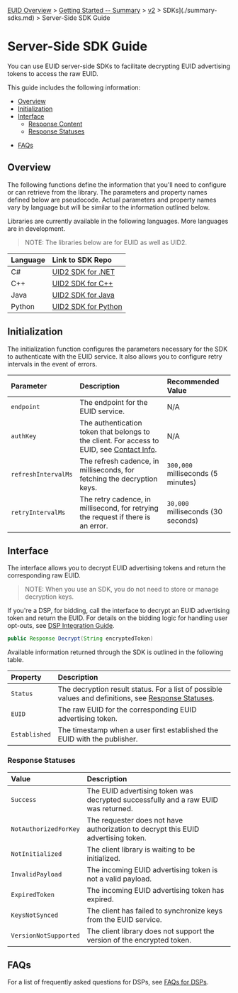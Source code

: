 [EUID Overview](../../../README.md) > [Getting Started -- Summary](../getting-started/gs-summary.md) > [v2](../summary-doc-v2.md) > SDKs](./summary-sdks.md) > Server-Side SDK Guide

# Server-Side SDK Guide

You can use EUID server-side SDKs to facilitate decrypting EUID advertising tokens to access the raw EUID. 

This guide includes the following information:

- [Overview](#overview)
- [Initialization](#initialization)
- [Interface](#interface)
  - [Response Content](#response-content)
  - [Response Statuses](#response-statuses)
* [FAQs](#faqs)

## Overview

The following functions define the information that you'll need to configure or can retrieve from the library. The parameters and property names defined below are pseudocode. Actual parameters and property names vary by language but will be similar to the information outlined below.

Libraries are currently available in the following languages. More languages are in development.

>NOTE: The libraries below are for EUID as well as UID2.

| Language | Link to SDK Repo |
| :--- | :--- |
| C#  | [UID2 SDK for .NET](https://github.com/IABTechLab/uid2-client-net/blob/master/README.md) |
| C++ | [UID2 SDK for C++](https://github.com/IABTechLab/uid2-client-cpp11/blob/master/README.md) |
| Java | [UID2 SDK for Java](https://github.com/IABTechLab/uid2-client-java/blob/master/README.md) |
| Python | [UID2 SDK for Python](https://github.com/IABTechLab/uid2-client-python/blob/master/README.md) |

## Initialization

The initialization function configures the parameters necessary for the SDK to authenticate with the EUID service. It also allows you to configure retry intervals in the event of errors.

| Parameter | Description | Recommended Value |
| :--- | :--- | :--- |
| `endpoint` | The endpoint for the EUID service. | N/A |
| `authKey` | The authentication token that belongs to the client. For access to EUID, see [Contact Info](../getting-started/gs-account-setup.md#contact-info). | N/A |
| `refreshIntervalMs` | The refresh cadence, in milliseconds, for fetching the decryption keys.| `300,000` milliseconds (5 minutes) |
| `retryIntervalMs` | The retry cadence, in millisecond, for retrying the request if there is an error.  | `30,000` milliseconds (30 seconds) |

## Interface 

The interface allows you to decrypt EUID advertising tokens and return the corresponding raw EUID. 

>NOTE: When you use an SDK, you do not need to store or manage decryption keys.

If you're a DSP, for bidding, call the interface to decrypt an EUID advertising token and return the EUID. For details on the bidding logic for handling user opt-outs, see [DSP Integration Guide](../guides/dsp-guide.md).

```java
public Response Decrypt(String encryptedToken)
```

Available information returned through the SDK is outlined in the following table.

| Property | Description |
| :--- | :--- |
| `Status` | The decryption result status. For a list of possible values and definitions, see [Response Statuses](#response-statuses). |
| `EUID` | The raw EUID for the corresponding EUID advertising token. |
| `Established` | The timestamp when a user first established the EUID with the publisher. |

### Response Statuses

| Value | Description |
| :--- | :--- |
| `Success` | The EUID advertising token was decrypted successfully and a raw EUID was returned. |
| `NotAuthorizedForKey` | The requester does not have authorization to decrypt this EUID advertising token.|
| `NotInitialized` | The client library is waiting to be initialized. |
| `InvalidPayload` | The incoming EUID advertising token is not a valid payload. |
| `ExpiredToken` | The incoming EUID advertising token has expired. |
| `KeysNotSynced` | The client has failed to synchronize keys from the EUID service. |
| `VersionNotSupported` | The client library does not support the version of the encrypted token. |

## FAQs

For a list of frequently asked questions for DSPs, see [FAQs for DSPs](../getting-started/gs-faqs.md#faqs-for-dsps).
